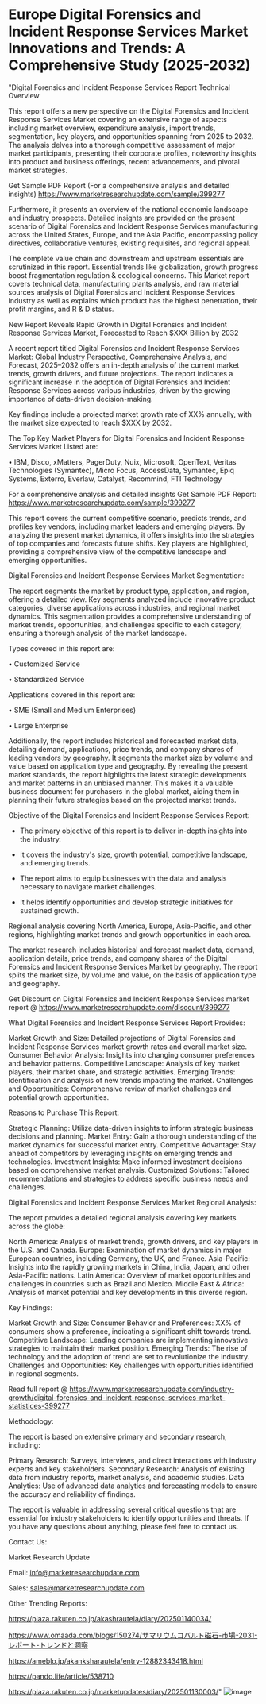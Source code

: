 # Europe Digital Forensics and Incident Response Services Market Innovations and Trends: A Comprehensive Study (2025-2032)
"Digital Forensics and Incident Response Services Report Technical Overview

This report offers a new perspective on the Digital Forensics and Incident Response Services Market covering an extensive range of aspects including market overview, expenditure analysis, import trends, segmentation, key players, and opportunities spanning from 2025 to 2032. The analysis delves into a thorough competitive assessment of major market participants, presenting their corporate profiles, noteworthy insights into product and business offerings, recent advancements, and pivotal market strategies.

Get Sample PDF Report (For a comprehensive analysis and detailed insights) https://www.marketresearchupdate.com/sample/399277

Furthermore, it presents an overview of the national economic landscape and industry prospects. Detailed insights are provided on the present scenario of Digital Forensics and Incident Response Services manufacturing across the United States, Europe, and the Asia Pacific, encompassing policy directives, collaborative ventures, existing requisites, and regional appeal.

The complete value chain and downstream and upstream essentials are scrutinized in this report. Essential trends like globalization, growth progress boost fragmentation regulation & ecological concerns. This Market report covers technical data, manufacturing plants analysis, and raw material sources analysis of Digital Forensics and Incident Response Services Industry as well as explains which product has the highest penetration, their profit margins, and R & D status.

New Report Reveals Rapid Growth in Digital Forensics and Incident Response Services Market, Forecasted to Reach $XXX Billion by 2032

A recent report titled Digital Forensics and Incident Response Services Market: Global Industry Perspective, Comprehensive Analysis, and Forecast, 2025–2032 offers an in-depth analysis of the current market trends, growth drivers, and future projections. The report indicates a significant increase in the adoption of Digital Forensics and Incident Response Services across various industries, driven by the growing importance of data-driven decision-making.

Key findings include a projected market growth rate of XX% annually, with the market size expected to reach $XXX by 2032.

The Top Key Market Players for Digital Forensics and Incident Response Services Market Listed are:

• IBM, Disco, xMatters, PagerDuty, Nuix, Microsoft, OpenText, Veritas Technologies (Symantec), Micro Focus, AccessData, Symantec, Epiq Systems, Exterro, Everlaw, Catalyst, Recommind, FTI Technology

For a comprehensive analysis and detailed insights Get Sample PDF Report: https://www.marketresearchupdate.com/sample/399277

This report covers the current competitive scenario, predicts trends, and profiles key vendors, including market leaders and emerging players. By analyzing the present market dynamics, it offers insights into the strategies of top companies and forecasts future shifts. Key players are highlighted, providing a comprehensive view of the competitive landscape and emerging opportunities.

Digital Forensics and Incident Response Services Market Segmentation:

The report segments the market by product type, application, and region, offering a detailed view. Key segments analyzed include innovative product categories, diverse applications across industries, and regional market dynamics. This segmentation provides a comprehensive understanding of market trends, opportunities, and challenges specific to each category, ensuring a thorough analysis of the market landscape.

Types covered in this report are:

• Customized Service

• Standardized Service

Applications covered in this report are:

• SME (Small and Medium Enterprises)

• Large Enterprise

Additionally, the report includes historical and forecasted market data, detailing demand, applications, price trends, and company shares of leading vendors by geography. It segments the market size by volume and value based on application type and geography. By revealing the present market standards, the report highlights the latest strategic developments and market patterns in an unbiased manner. This makes it a valuable business document for purchasers in the global market, aiding them in planning their future strategies based on the projected market trends.

Objective of the Digital Forensics and Incident Response Services Report:

- The primary objective of this report is to deliver in-depth insights into the industry.

- It covers the industry's size, growth potential, competitive landscape, and emerging trends.

- The report aims to equip businesses with the data and analysis necessary to navigate market challenges.

- It helps identify opportunities and develop strategic initiatives for sustained growth.

Regional analysis covering North America, Europe, Asia-Pacific, and other regions, highlighting market trends and growth opportunities in each area.

The market research includes historical and forecast market data, demand, application details, price trends, and company shares of the Digital Forensics and Incident Response Services Market by geography. The report splits the market size, by volume and value, on the basis of application type and geography.

Get Discount on Digital Forensics and Incident Response Services market report @ https://www.marketresearchupdate.com/discount/399277

What Digital Forensics and Incident Response Services Report Provides:

Market Growth and Size: Detailed projections of Digital Forensics and Incident Response Services market growth rates and overall market size.
Consumer Behavior Analysis: Insights into changing consumer preferences and behavior patterns.
Competitive Landscape: Analysis of key market players, their market share, and strategic activities.
Emerging Trends: Identification and analysis of new trends impacting the market.
Challenges and Opportunities: Comprehensive review of market challenges and potential growth opportunities.

Reasons to Purchase This Report:

Strategic Planning: Utilize data-driven insights to inform strategic business decisions and planning.
Market Entry: Gain a thorough understanding of the market dynamics for successful market entry.
Competitive Advantage: Stay ahead of competitors by leveraging insights on emerging trends and technologies.
Investment Insights: Make informed investment decisions based on comprehensive market analysis.
Customized Solutions: Tailored recommendations and strategies to address specific business needs and challenges.

Digital Forensics and Incident Response Services Market Regional Analysis:

The report provides a detailed regional analysis covering key markets across the globe:

North America: Analysis of market trends, growth drivers, and key players in the U.S. and Canada.
Europe: Examination of market dynamics in major European countries, including Germany, the UK, and France.
Asia-Pacific: Insights into the rapidly growing markets in China, India, Japan, and other Asia-Pacific nations.
Latin America: Overview of market opportunities and challenges in countries such as Brazil and Mexico.
Middle East & Africa: Analysis of market potential and key developments in this diverse region.

Key Findings:

Market Growth and Size:
Consumer Behavior and Preferences: XX% of consumers show a preference, indicating a significant shift towards trend.
Competitive Landscape: Leading companies are implementing innovative strategies to maintain their market position.
Emerging Trends: The rise of technology and the adoption of trend are set to revolutionize the industry.
Challenges and Opportunities: Key challenges with opportunities identified in regional segments.

Read full report @ https://www.marketresearchupdate.com/industry-growth/digital-forensics-and-incident-response-services-market-statistices-399277

Methodology:

The report is based on extensive primary and secondary research, including:

Primary Research: Surveys, interviews, and direct interactions with industry experts and key stakeholders.
Secondary Research: Analysis of existing data from industry reports, market analysis, and academic studies.
Data Analytics: Use of advanced data analytics and forecasting models to ensure the accuracy and reliability of findings.

The report is valuable in addressing several critical questions that are essential for industry stakeholders to identify opportunities and threats. If you have any questions about anything, please feel free to contact us.

Contact Us:

Market Research Update

Email: info@marketresearchupdate.com

Sales: sales@marketresearchupdate.com

Other Trending Reports:

https://plaza.rakuten.co.jp/akashrautela/diary/202501140034/

https://www.omaada.com/blogs/150274/サマリウムコバルト磁石-市場-2031-レポート-トレンドと洞察

https://ameblo.jp/akanksharautela/entry-12882343418.html

https://pando.life/article/538710

https://plaza.rakuten.co.jp/marketupdates/diary/202501130003/"
![image](https://github.com/user-attachments/assets/f8fd493d-e5b2-4dd9-8270-2e020c610a49)
